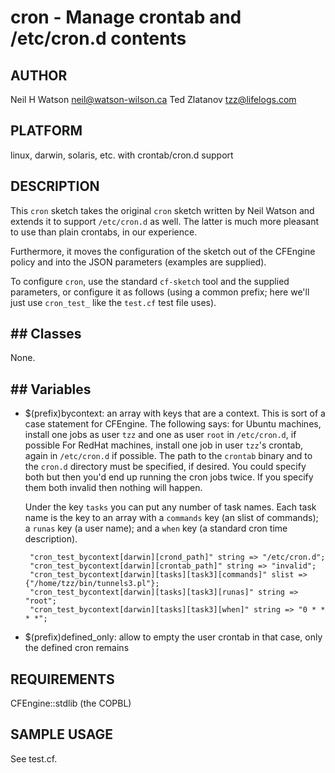 # cron - Manage crontab and /etc/cron.d contents
## AUTHOR
Neil H Watson <neil@watson-wilson.ca>
Ted Zlatanov <tzz@lifelogs.com>

## PLATFORM
linux, darwin, solaris, etc. with crontab/cron.d support

## DESCRIPTION

This `cron` sketch takes the original `cron` sketch written by Neil
Watson and extends it to support `/etc/cron.d` as well.  The latter is
much more pleasant to use than plain crontabs, in our experience.

Furthermore, it moves the configuration of the sketch out of the
CFEngine policy and into the JSON parameters (examples are supplied).

To configure `cron`, use the standard `cf-sketch` tool and the
supplied parameters, or configure it as follows (using a common
prefix; here we'll just use `cron_test_` like the `test.cf` test
file uses).

## ## Classes

None.

## ## Variables

* $(prefix)bycontext: an array with keys that are a context.  This is
  sort of a case statement for CFEngine.  The following says: for
  Ubuntu machines, install one jobs as user `tzz` and one as user
  `root` in `/etc/cron.d`, if possible For RedHat machines, install
  one job in user `tzz`'s crontab, again in `/etc/cron.d` if possible.
  The path to the `crontab` binary and to the `cron.d` directory must
  be specified, if desired.  You could specify both but then you'd end
  up running the cron jobs twice.  If you specify them both invalid
  then nothing will happen.
    
  Under the key `tasks` you can put any number of task names.  Each
  task name is the key to an array with a `commands` key (an slist of
  commands); a `runas` key (a user name); and a `when` key (a standard
  cron time description).
  
       "cron_test_bycontext[darwin][crond_path]" string => "/etc/cron.d";
       "cron_test_bycontext[darwin][crontab_path]" string => "invalid";
       "cron_test_bycontext[darwin][tasks][task3][commands]" slist => {"/home/tzz/bin/tunnels3.pl"};
       "cron_test_bycontext[darwin][tasks][task3][runas]" string => "root";
       "cron_test_bycontext[darwin][tasks][task3][when]" string => "0 * * * *";

* $(prefix)defined_only: allow to empty the user crontab 
  in that case, only the defined cron remains
## REQUIREMENTS

CFEngine::stdlib (the COPBL)

## SAMPLE USAGE

See test.cf.
